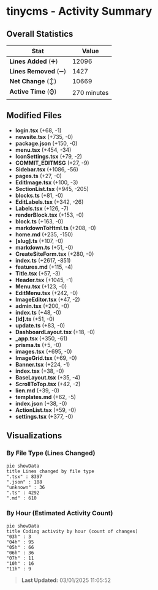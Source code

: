 # tinycms - Activity Summary 

## Overall Statistics

| Stat                   | Value                                                             |
| ---------------------- | ----------------------------------------------------------------- |
| **Lines Added** (➕)   | 12096                                          |
| **Lines Removed** (➖) | 1427                                        |
| **Net Change** (↕)    | 10669                |
| **Active Time** (⌚)   | 270 minutes |


## Modified Files
- **login.tsx** (+68, -1)
- **newsite.tsx** (+735, -0)
- **package.json** (+150, -0)
- **menu.tsx** (+454, -34)
- **IconSettings.tsx** (+79, -2)
- **COMMIT_EDITMSG** (+27, -9)
- **Sidebar.tsx** (+1086, -56)
- **pages.ts** (+27, -0)
- **EditImage.tsx** (+100, -3)
- **SectionList.tsx** (+945, -205)
- **blocks.ts** (+81, -0)
- **EditLabels.tsx** (+342, -26)
- **Labels.tsx** (+126, -7)
- **renderBlock.tsx** (+153, -0)
- **block.ts** (+163, -0)
- **markdownToHtml.ts** (+208, -0)
- **home.md** (+235, -150)
- **[slug].ts** (+107, -0)
- **markdown.ts** (+51, -0)
- **CreateSiteForm.tsx** (+280, -0)
- **index.ts** (+2617, -851)
- **features.md** (+115, -4)
- **Title.tsx** (+57, -3)
- **Header.tsx** (+1045, -1)
- **Menu.tsx** (+123, -0)
- **EditMenu.tsx** (+242, -0)
- **ImageEditor.tsx** (+47, -2)
- **admin.tsx** (+200, -0)
- **index.ts** (+48, -0)
- **[id].ts** (+51, -0)
- **update.ts** (+83, -0)
- **DashboardLayout.tsx** (+18, -0)
- **_app.tsx** (+350, -61)
- **prisma.ts** (+5, -0)
- **images.tsx** (+695, -0)
- **ImageGrid.tsx** (+69, -0)
- **Banner.tsx** (+224, -1)
- **index.tsx** (+38, -0)
- **BaseLayout.tsx** (+35, -4)
- **ScrollToTop.tsx** (+42, -2)
- **lien.md** (+39, -0)
- **templates.md** (+62, -5)
- **index.json** (+38, -0)
- **ActionList.tsx** (+59, -0)
- **settings.tsx** (+377, -0)

## Visualizations

### By File Type (Lines Changed)

```mermaid
pie showData
title Lines changed by file type
".tsx" : 8397
".json" : 188
"unknown" : 36
".ts" : 4292
".md" : 610
```

### By Hour (Estimated Activity Count)

```mermaid
pie showData
title Coding activity by hour (count of changes)
"03h" : 3
"04h" : 95
"05h" : 66
"06h" : 36
"07h" : 11
"10h" : 16
"11h" : 9
```


> **Last Updated:** 03/01/2025 11:05:52